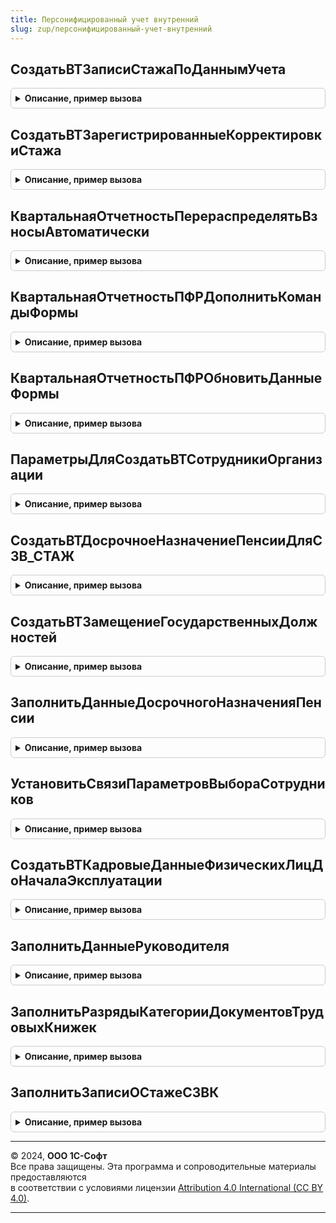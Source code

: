 ```yaml
---
title: Персонифицированный учет внутренний
slug: zup/персонифицированный-учет-внутренний
---
```



## СоздатьВТЗаписиСтажаПоДаннымУчета
<details style="margin: 1em 0; padding: 0.5em; border: 1px solid #ccc; border-radius: 6px;">

<summary style="font-weight: bold; cursor: pointer;">Описание, пример вызова</summary>

```bsl
//
//  Переопределение поведения подсистемы персонифицированного учета внутри библиотеки.
//
//////////////////////////////////////////////////////////////////////////////////////

Процедура СоздатьВТЗаписиСтажаПоДаннымУчета(МенеджерВременныхТаблиц, Организация, ОтчетныйПериод, ОкончаниеОтчетногоПериода, ПараметрыПолученияДанных, ПараметрыОтбора) Экспорт
```

Пример вызова
```bsl
ПерсонифицированныйУчетВнутренний.СоздатьВТЗаписиСтажаПоДаннымУчета(МенеджерВременныхТаблиц, Организация, ОтчетныйПериод, ОкончаниеОтчетногоПериода, ПараметрыПолученияДанных, ПараметрыОтбора) 
```
</details>

## СоздатьВТЗарегистрированныеКорректировкиСтажа
<details style="margin: 1em 0; padding: 0.5em; border: 1px solid #ccc; border-radius: 6px;">

<summary style="font-weight: bold; cursor: pointer;">Описание, пример вызова</summary>

```bsl

Процедура СоздатьВТЗарегистрированныеКорректировкиСтажа(МенеджерВременныхТаблиц, Организация, ОтчетныйПериод) Экспорт
```

Пример вызова
```bsl
ПерсонифицированныйУчетВнутренний.СоздатьВТЗарегистрированныеКорректировкиСтажа(МенеджерВременныхТаблиц, Организация, ОтчетныйПериод) 
```
</details>

## КвартальнаяОтчетностьПерераспределятьВзносыАвтоматически
<details style="margin: 1em 0; padding: 0.5em; border: 1px solid #ccc; border-radius: 6px;">

<summary style="font-weight: bold; cursor: pointer;">Описание, пример вызова</summary>

```bsl

Функция КвартальнаяОтчетностьПерераспределятьВзносыАвтоматически() Экспорт
```

Пример вызова
```bsl
Результат = ПерсонифицированныйУчетВнутренний.КвартальнаяОтчетностьПерераспределятьВзносыАвтоматически() 
```
</details>

## КвартальнаяОтчетностьПФРДополнитьКомандыФормы
<details style="margin: 1em 0; padding: 0.5em; border: 1px solid #ccc; border-radius: 6px;">

<summary style="font-weight: bold; cursor: pointer;">Описание, пример вызова</summary>

```bsl

Процедура КвартальнаяОтчетностьПФРДополнитьКомандыФормы(Форма) Экспорт
```

Пример вызова
```bsl
ПерсонифицированныйУчетВнутренний.КвартальнаяОтчетностьПФРДополнитьКомандыФормы(Форма) 
```
</details>

## КвартальнаяОтчетностьПФРОбновитьДанныеФормы
<details style="margin: 1em 0; padding: 0.5em; border: 1px solid #ccc; border-radius: 6px;">

<summary style="font-weight: bold; cursor: pointer;">Описание, пример вызова</summary>

```bsl

Процедура КвартальнаяОтчетностьПФРОбновитьДанныеФормы(Форма) Экспорт
```

Пример вызова
```bsl
ПерсонифицированныйУчетВнутренний.КвартальнаяОтчетностьПФРОбновитьДанныеФормы(Форма) 
```
</details>

## ПараметрыДляСоздатьВТСотрудникиОрганизации
<details style="margin: 1em 0; padding: 0.5em; border: 1px solid #ccc; border-radius: 6px;">

<summary style="font-weight: bold; cursor: pointer;">Описание, пример вызова</summary>

```bsl

Функция ПараметрыДляСоздатьВТСотрудникиОрганизации(МенеджерВременныхТаблиц, Организация, ОтчетныйПериод, СписокФизическихЛиц) Экспорт
```

Пример вызова
```bsl
Результат = ПерсонифицированныйУчетВнутренний.ПараметрыДляСоздатьВТСотрудникиОрганизации(МенеджерВременныхТаблиц, Организация, ОтчетныйПериод, СписокФизическихЛиц) 
```
</details>

## СоздатьВТДосрочноеНазначениеПенсииДляСЗВ_СТАЖ
<details style="margin: 1em 0; padding: 0.5em; border: 1px solid #ccc; border-radius: 6px;">

<summary style="font-weight: bold; cursor: pointer;">Описание, пример вызова</summary>

```bsl

Процедура СоздатьВТДосрочноеНазначениеПенсииДляСЗВ_СТАЖ(МенеджерВременныхТаблиц, Организация, Год, ЗаписиОСтаже) Экспорт
```

Пример вызова
```bsl
ПерсонифицированныйУчетВнутренний.СоздатьВТДосрочноеНазначениеПенсииДляСЗВ_СТАЖ(МенеджерВременныхТаблиц, Организация, Год, ЗаписиОСтаже) 
```
</details>

## СоздатьВТЗамещениеГосударственныхДолжностей
<details style="margin: 1em 0; padding: 0.5em; border: 1px solid #ccc; border-radius: 6px;">

<summary style="font-weight: bold; cursor: pointer;">Описание, пример вызова</summary>

```bsl

Процедура СоздатьВТЗамещениеГосударственныхДолжностей(МенеджерВременныхТаблиц) Экспорт
```

Пример вызова
```bsl
ПерсонифицированныйУчетВнутренний.СоздатьВТЗамещениеГосударственныхДолжностей(МенеджерВременныхТаблиц) 
```
</details>

## ЗаполнитьДанныеДосрочногоНазначенияПенсии
<details style="margin: 1em 0; padding: 0.5em; border: 1px solid #ccc; border-radius: 6px;">

<summary style="font-weight: bold; cursor: pointer;">Описание, пример вызова</summary>

```bsl

Процедура ЗаполнитьДанныеДосрочногоНазначенияПенсии(Объект, Организация, ОтчетныйПериод, ОкончаниеОтчетногоПериода) Экспорт
```

Пример вызова
```bsl
ПерсонифицированныйУчетВнутренний.ЗаполнитьДанныеДосрочногоНазначенияПенсии(Объект, Организация, ОтчетныйПериод, ОкончаниеОтчетногоПериода) 
```
</details>

## УстановитьСвязиПараметровВыбораСотрудников
<details style="margin: 1em 0; padding: 0.5em; border: 1px solid #ccc; border-radius: 6px;">

<summary style="font-weight: bold; cursor: pointer;">Описание, пример вызова</summary>

```bsl

Процедура УстановитьСвязиПараметровВыбораСотрудников(ЭлементФормы) Экспорт
```

Пример вызова
```bsl
ПерсонифицированныйУчетВнутренний.УстановитьСвязиПараметровВыбораСотрудников(ЭлементФормы) 
```
</details>

## СоздатьВТКадровыеДанныеФизическихЛицДоНачалаЭксплуатации
<details style="margin: 1em 0; padding: 0.5em; border: 1px solid #ccc; border-radius: 6px;">

<summary style="font-weight: bold; cursor: pointer;">Описание, пример вызова</summary>

```bsl

Процедура СоздатьВТКадровыеДанныеФизическихЛицДоНачалаЭксплуатации(МенеджерВременныхТаблиц, Организация, НачалоПериода, ОкончаниеПериода) Экспорт
```

Пример вызова
```bsl
ПерсонифицированныйУчетВнутренний.СоздатьВТКадровыеДанныеФизическихЛицДоНачалаЭксплуатации(МенеджерВременныхТаблиц, Организация, НачалоПериода, ОкончаниеПериода) 
```
</details>

## ЗаполнитьДанныеРуководителя
<details style="margin: 1em 0; padding: 0.5em; border: 1px solid #ccc; border-radius: 6px;">

<summary style="font-weight: bold; cursor: pointer;">Описание, пример вызова</summary>

```bsl

Процедура ЗаполнитьДанныеРуководителя(Объект) Экспорт
```

Пример вызова
```bsl
ПерсонифицированныйУчетВнутренний.ЗаполнитьДанныеРуководителя(Объект) 
```
</details>

## ЗаполнитьРазрядыКатегорииДокументовТрудовыхКнижек
<details style="margin: 1em 0; padding: 0.5em; border: 1px solid #ccc; border-radius: 6px;">

<summary style="font-weight: bold; cursor: pointer;">Описание, пример вызова</summary>

```bsl

Процедура ЗаполнитьРазрядыКатегорииДокументовТрудовыхКнижек(ПараметрыОбновления) Экспорт
```

Пример вызова
```bsl
ПерсонифицированныйУчетВнутренний.ЗаполнитьРазрядыКатегорииДокументовТрудовыхКнижек(ПараметрыОбновления) 
```
</details>

## ЗаполнитьЗаписиОСтажеСЗВК
<details style="margin: 1em 0; padding: 0.5em; border: 1px solid #ccc; border-radius: 6px;">

<summary style="font-weight: bold; cursor: pointer;">Описание, пример вызова</summary>

```bsl

Процедура ЗаполнитьЗаписиОСтажеСЗВК(Объект, ФизическиеЛица) Экспорт
```

Пример вызова
```bsl
ПерсонифицированныйУчетВнутренний.ЗаполнитьЗаписиОСтажеСЗВК(Объект, ФизическиеЛица) 
```
</details>

---

© 2024, **ООО 1С-Софт**  
Все права защищены. Эта программа и сопроводительные материалы предоставляются  
в соответствии с условиями лицензии [Attribution 4.0 International (CC BY 4.0)](https://creativecommons.org/licenses/by/4.0/legalcode).

---
